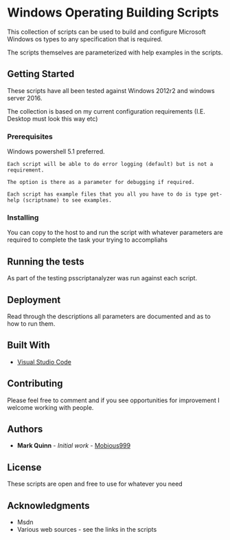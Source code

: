# Windows Operating Building Scripts

This collection of scripts can be used to build and configure Microsoft Windows os types to any specification that is required.

The scripts themselves are parameterized with help examples in the scripts.

## Getting Started

These scripts have all been tested against Windows 2012r2 and windows server 2016.

The collection is based on my current configuration requirements (I.E. Desktop must look this way etc)

### Prerequisites

Windows powershell 5.1 preferred.

```
Each script will be able to do error logging (default) but is not a requirement. 

The option is there as a parameter for debugging if required.

Each script has example files that you all you have to do is type get-help (scriptname) to see examples.

```
### Installing

You can copy to the host to and run the script with whatever parameters are required to complete the task your trying to accompliahs

## Running the tests

As part of the testing psscriptanalyzer was run against each script.

## Deployment

Read through the descriptions all parameters are documented and as to how to run them.

## Built With

* [Visual Studio Code](https://code.visualstudio.com/)

## Contributing

Please feel free to comment and if you see opportunities for improvement I welcome working with people.

## Authors

* **Mark Quinn** - *Initial work* - [Mobious999](https://github.com/mobious999)

## License

These scripts are open and free to use for whatever you need

## Acknowledgments

* Msdn
* Various web sources - see the links in the scripts

